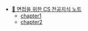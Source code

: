 - [🧩 면접을 위한 CS 전공지식 노트](cs_note/index.md)
  - [chapter1](cs_note/chapter1.md)
  - [chapter2](cs_note/chapter2.md)
